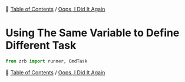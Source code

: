 🔖 [Table of Contents](../README.md) / [Oops, I Did It Again](README.md)

# Using The Same Variable to Define Different Task

```python
from zrb import runner, CmdTask


```

🔖 [Table of Contents](../README.md) / [Oops, I Did It Again](README.md)
